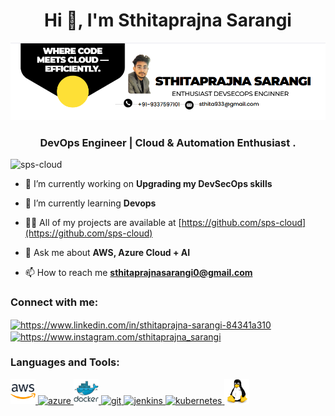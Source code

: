 <h1 align="center">Hi 👋, I'm Sthitaprajna Sarangi</h1>
<div align="center">
  <img src="https://github.com/sps-cloud/sps-cloud/blob/main/snap-devops.png" alt="test banner">
</div>
<h3 align="center">DevOps Engineer | Cloud & Automation Enthusiast .</h3>

<p align="left"> <img src="https://komarev.com/ghpvc/?username=sps-cloud&label=Profile%20views&color=0e75b6&style=flat" alt="sps-cloud" /> </p>

- 🔭 I’m currently working on **Upgrading my DevSecOps skills**

- 🌱 I’m currently learning **Devops**

- 👨‍💻 All of my projects are available at [https://github.com/sps-cloud](https://github.com/sps-cloud)

- 💬 Ask me about **AWS, Azure Cloud + AI**

- 📫 How to reach me **sthitaprajnasarangi0@gmail.com**

<h3 align="left">Connect with me:</h3>
<p align="left">
<a href="https://linkedin.com/in/https://www.linkedin.com/in/sthitaprajna-sarangi-84341a31" target="blank"><img align="center" src="https://raw.githubusercontent.com/rahuldkjain/github-profile-readme-generator/master/src/images/icons/Social/linked-in-alt.svg" alt="https://www.linkedin.com/in/sthitaprajna-sarangi-84341a310" height="30" width="40" /></a>
<a href="https://instagram.com/https://www.instagram.com/sthitaprajna_sarangi" target="blank"><img align="center" src="https://raw.githubusercontent.com/rahuldkjain/github-profile-readme-generator/master/src/images/icons/Social/instagram.svg" alt="https://www.instagram.com/sthitaprajna_sarangi" height="30" width="40" /></a>
</p>

<h3 align="left">Languages and Tools:</h3>
<p align="left"> <a href="https://aws.amazon.com" target="_blank" rel="noreferrer"> <img src="https://raw.githubusercontent.com/devicons/devicon/master/icons/amazonwebservices/amazonwebservices-original-wordmark.svg" alt="aws" width="40" height="40"/> </a> <a href="https://azure.microsoft.com/en-in/" target="_blank" rel="noreferrer"> <img src="https://www.vectorlogo.zone/logos/microsoft_azure/microsoft_azure-icon.svg" alt="azure" width="40" height="40"/> </a> <a href="https://www.docker.com/" target="_blank" rel="noreferrer"> <img src="https://raw.githubusercontent.com/devicons/devicon/master/icons/docker/docker-original-wordmark.svg" alt="docker" width="40" height="40"/> </a> <a href="https://git-scm.com/" target="_blank" rel="noreferrer"> <img src="https://www.vectorlogo.zone/logos/git-scm/git-scm-icon.svg" alt="git" width="40" height="40"/> </a> <a href="https://www.jenkins.io" target="_blank" rel="noreferrer"> <img src="https://www.vectorlogo.zone/logos/jenkins/jenkins-icon.svg" alt="jenkins" width="40" height="40"/> </a> <a href="https://kubernetes.io" target="_blank" rel="noreferrer"> <img src="https://www.vectorlogo.zone/logos/kubernetes/kubernetes-icon.svg" alt="kubernetes" width="40" height="40"/> </a> <a href="https://www.linux.org/" target="_blank" rel="noreferrer"> <img src="https://raw.githubusercontent.com/devicons/devicon/master/icons/linux/linux-original.svg" alt="linux" width="40" height="40"/> </a> </p>
